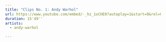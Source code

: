 ```yaml
---
title: "Clips No. 1: Andy Warhol"
url: https://www.youtube.com/embed/-_hz_1oCHE0?autoplay=1&start=0&rel=0
duration: 15'49''
artists:
  - andy-warhol

---
```


